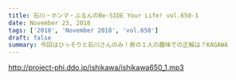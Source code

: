 ```yaml
---
title: 石川・ホンマ・ぶるんのBe-SIDE Your Life! vol.650-1
date: November 23, 2018
tags: ['2018', 'November 2018', 'vol.650']
draft: false
summary: 今回はひっそりと石川さんのみ！男の１人の趣味での正解は？KAGAWA
---
```


http://project-phi.ddo.jp/ishikawa/ishikawa650_1.mp3